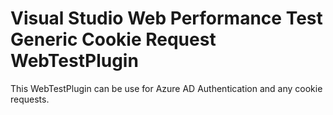 # Visual Studio Web Performance Test Generic Cookie Request WebTestPlugin

This WebTestPlugin can be use for Azure AD Authentication and any cookie requests.
